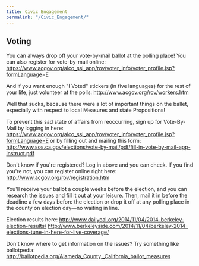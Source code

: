```yaml
---
title: Civic Engagement
permalink: "/Civic_Engagement/"
---
```


Voting
------

You can always drop off your vote-by-mail ballot at the polling place! You can also register for vote-by-mail online: <https://www.acgov.org/alco_ssl_app/rov/voter_info/voter_profile.jsp?formLanguage=E>

And if you want enough "I Voted" stickers (in five languages) for the rest of your life, just volunteer at the polls: <http://www.acgov.org/rov/workers.htm>

Well that sucks, because there were a lot of important things on the ballet, especially with respect to local Measures and state Propositions!

To prevent this sad state of affairs from reoccurring, sign up for Vote-By-Mail by logging in here: <https://www.acgov.org/alco_ssl_app/rov/voter_info/voter_profile.jsp?formLanguage=E> or by filling out and mailing this form: <http://www.sos.ca.gov/elections/vote-by-mail/pdf/fill-in-vote-by-mail-app-instruct.pdf>

Don't know if you're registered? Log in above and you can check. If you find you're not, you can register online right here: <http://www.acgov.org/rov/registration.htm>

You'll receive your ballot a couple weeks before the election, and you can research the issues and fill it out at your leisure. Then, mail it in before the deadline a few days before the election or drop it off at any polling place in the county on election day—no waiting in line.

Election results here: <http://www.dailycal.org/2014/11/04/2014-berkeley-election-results/> <http://www.berkeleyside.com/2014/11/04/berkeley-2014-elections-tune-in-here-for-live-coverage/>

Don't know where to get information on the issues? Try something like ballotpedia: <http://ballotpedia.org/Alameda_County,_California_ballot_measures>